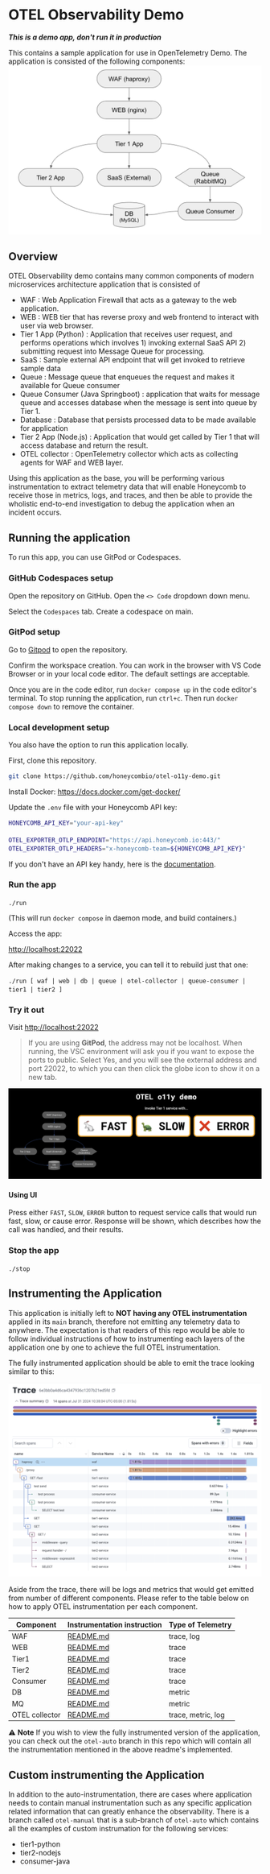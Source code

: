 
# OTEL Observability Demo

***This is a demo app, don't run it in production***

This contains a sample application for use in OpenTelemetry Demo. The application is consisted of the following components:
![architecture](otel-o11y-demo-arch.png "architecture")

## Overview

OTEL Observability demo contains many common components of modern microservices architecture application that is consisted of 
- WAF : Web Application Firewall that acts as a gateway to the web application.
- WEB : WEB tier that has reverse proxy and web frontend to interact with user via web browser.
- Tier 1 App (Python) : Application that receives user request, and performs operations which involves 1) invoking external SaaS API 2) submitting request into Message Queue for processing.
- SaaS : Sample external API endpoint that will get invoked to retrieve sample data
- Queue : Message queue that enqueues the request and makes it available for Queue consumer
- Queue Consumer (Java Springboot) : application that waits for message queue and accesses database when the message is sent into queue by Tier 1.
- Database : Database that persists processed data to be made available for application
- Tier 2 App (Node.js) : Application that would get called by Tier 1 that will access database and return the result.
- OTEL collector : OpenTelemetry collector which acts as collecting agents for WAF and WEB layer.

Using this application as the base, you will be performing various instrumentation to extract telemetry data that will enable Honeycomb to receive those in metrics, logs, and traces, and then be able to provide the wholistic end-to-end investigation to debug the application when an incident occurs.

## Running the application

To run this app, you can use GitPod or Codespaces.

### GitHub Codespaces setup

Open the repository on GitHub. Open the `<> Code` dropdown down menu.

Select the `Codespaces` tab. Create a codespace on main.

### GitPod setup

Go to [Gitpod](https://gitpod.io/#https://github.com/honeycombio/otel-o11y-demo) to open the repository.

Confirm the workspace creation. You can work in the browser with VS Code Browser or in your local code editor. The default settings are acceptable. 

Once you are in the code editor, run `docker compose up` in the code editor's terminal. To stop running the application, run `ctrl+c`. Then run `docker compose down` to remove the container.

### Local development setup

You also have the option to run this application locally.

First, clone this repository.

```bash
git clone https://github.com/honeycombio/otel-o11y-demo.git
```

Install Docker: https://docs.docker.com/get-docker/

Update the `.env` file with your Honeycomb API key:
```bash
HONEYCOMB_API_KEY="your-api-key"

OTEL_EXPORTER_OTLP_ENDPOINT="https://api.honeycomb.io:443/"
OTEL_EXPORTER_OTLP_HEADERS="x-honeycomb-team=${HONEYCOMB_API_KEY}"
```

If you don't have an API key handy, here is the [documentation](https://docs.honeycomb.io/get-started/configure/environments/manage-api-keys/#create-api-key).


### Run the app

`./run`

(This will run `docker compose` in daemon mode, and build containers.)

Access the app:

[http://localhost:22022]()

After making changes to a service, you can tell it to rebuild just that one:

`./run [ waf | web | db | queue | otel-collector | queue-consumer | tier1 | tier2 ]`

### Try it out

Visit [http://localhost:22022]()

> If you are using **GitPod**, the address may not be localhost. When running, the VSC environment will ask you if you want to expose the ports to public. Select Yes, and you will see the external address and port 22022, to which you can then click the globe icon to show it on a new tab.

![screenshot](otel-o11y-demo-screenshot.png "screenshot")

#### Using UI
Press either `FAST`, `SLOW`, `ERROR` button to request service calls that would run fast, slow, or cause error. Response will be shown, which describes how the call was handled, and their results.

### Stop the app

`./stop`

## Instrumenting the Application

This application is initially left to **NOT having any OTEL instrumentation** applied in its `main` branch, therefore not emitting any telemetry data to anywhere. The expectation is that readers of this repo would be able to follow individual instructions of how to instrumenting each layers of the application one by one to achieve the full OTEL instrumentation.

The fully instrumented application should be able to emit the trace looking similar to this:

![trace](otel-o11y-demo-trace.png "trace")

Aside from the trace, there will be logs and metrics that would get emitted from number of different components. Please refer to the table below on how to apply OTEL instrumentation per each component.

|Component|Instrumentation instruction|Type of Telemetry|
|---|---|---|
|WAF|[README.md](./waf/README.md)|trace, log|
|WEB|[README.md](./web/README.md)|trace|
|Tier1|[README.md](./tier1-python/README.md)|trace|
|Tier2|[README.md](./tier2-nodejs/README.md)|trace|
|Consumer|[README.md](./consumer-java/README.md)|trace|
|DB|[README.md](./db/README.md)|metric|
|MQ|[README.md](./queue/README.md)|metric|
|OTEL collector|[README.md](./otel-collector/README.md)|trace, metric, log|

⚠️ **Note**
If you wish to view the fully instrumented version of the application, you can check out the `otel-auto` branch in this repo which will contain all the instrumentation mentioned in the above readme's implemented.

## Custom instrumenting the Application

In addition to the auto-instrumentation, there are cases where application needs to contain manual instrumentation such as any specific application related information that can greatly enhance the observability. There is a branch called `otel-manual` that is a sub-branch of `otel-auto` which contains all the examples of custom instrumation for the following services:

- tier1-python
- tier2-nodejs
- consumer-java
